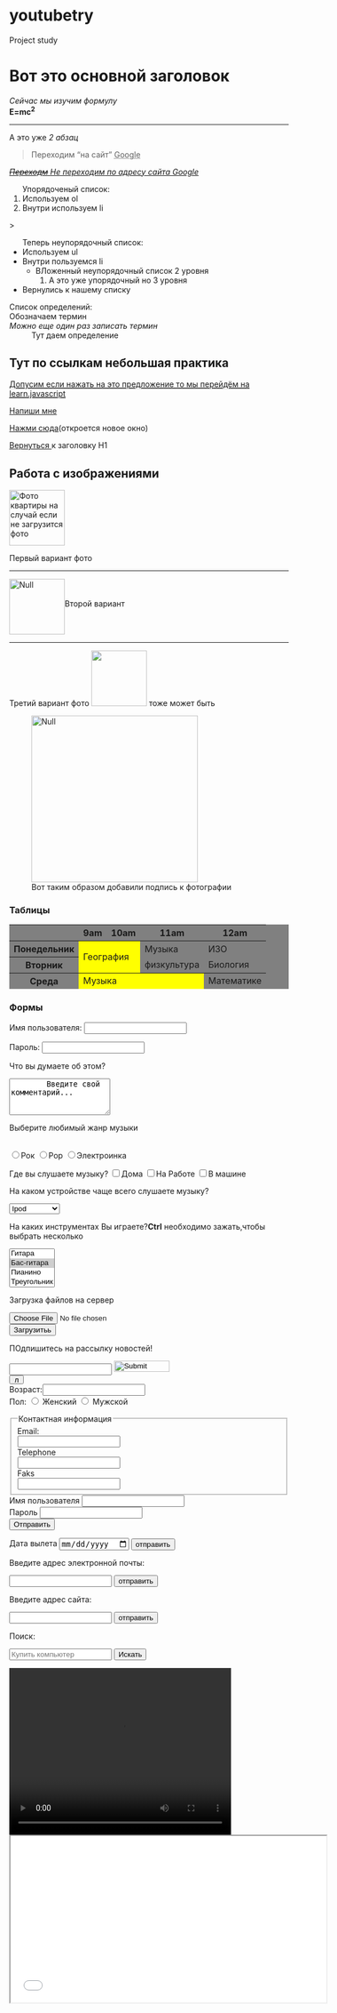 # youtubetry
Project study


<!DOCTYPE html>
<html lang="en">
<head>
    <meta charset="UTF-8">
    <meta http-equiv="X-UA-Compatible" content="IE=edge">
    <meta name="viewport" content="width=device-width, initial-scale=1.0">
    <title>Учим HTML</title>
    <link href="styles.css" type="text/css" rel="stylesheet"/>
</head>
<body>
    <h1 id="top"><strong>Вот это основной заголовок</strong></h1>
    <p><i>Сейчас мы изучим формулу<br /></i> <b>E=mc<sup>2</sup></b></p>
    <hr />
    <p>А это уже <em>2 абзац</em></p>
    <blockquote cite="https://www.google.by"><p>
        Переходим <q>на сайт</q> <abbr title="https://www.google.by">Google</abbr>
    </p>
</blockquote>
<address><p><a href="https://www.google.by">
    <del>Переходм</del> <ins>Не переходим</ins> по адресу сайта Google
</a></p></address>
<ol>Упорядоченый список:
    <li>Используем ol</li>
    <li>Внутри используем li</li>
</ol>>
<ul>Теперь неупорядочный список:
    <li>Используем ul</li>
    <li>Внутри пользуемся li
        <ul>
            <li>ВЛоженный неупорядочный список 2 уровня
                <ol>
                    <li>А это уже упорядочный но 3 уровня</li>
                </ol>
            </li>
        </ul>
    </li>
    <li>Вернулись к нашему списку</li>
</ul>
<dl>Список определений:
    <dt>Обозначаем термин</dt>
    <dt><i>Можно еще один раз записать термин</i></dt>
    <dd>Тут даем определение</dd>
</dl>
<h2>Тут по ссылкам небольшая практика</h2>
<a href="https://learn.javascript.ru/native-prototypes"><abbr title="Тема: Прототипы">Допусим если нажать на это предложение то мы перейдём на learn.javascript</abbr></a>
<p><a href="mailto:ukufka@gmail.com">Напиши мне</a></p>
<p><a href="yandex.by" target="_blank">Нажми сюда</a>(откроется новое окно)</p>
<p><a href="#top">Вернуться </a>к заголовку H1</p>
<h2>Работа с изображениями</h2>
<img src="images/flat.jpg" alt="Фото квартиры на случай если не загрузится фото" title="Фото комнаты в нашей квартире" width="100" height="100"/>
<p>Первый вариант фото</p>
<hr />
<p><img src="images/flat.jpg" alt="Null" width="100" height="100" align="middle"/>Второй вариант</p>
<hr />
<p>Третий вариант фото <img src="images/flat.jpg" alt="" width="100" height="100"/> тоже может быть  </p>

<figure>
    <img src="images/flat.jpg" alt="Null" width="300" height="300"/>
    <br />
    <figurecaption>Вот таким образом добавили подпись к фотографии</figurecaption>
</figure>
<h3>Таблицы</h3>
<table bgcolor="grey">
    <thead>
    <tr>
        <th></th>
        <th scope="col">9am</th>
        <th scope="col">10am</th>
        <th scope="col">11am</th>
        <th scope="col">12am</th>
    </tr>
</thead>
<tbody>
    <tr>
        <th>Понедельник</th>
        <td colspan="2" rowspan="2" bgcolor="yellow">География</td>
        <td> Музыка</td>
        <td>ИЗО</td>
    </tr>
    <tr>
        <th scope="row">Вторник</th>
        <td>физкультура</td>
        <td>Биология</td>
    </tr>
</tbody>
<tfoot>
    <tr>
        <th>Среда</th>
        <td colspan="3" bgcolor="yellow">Музыка</td>
        <td>Математике</td>
    </tr>
</tfoot>
</table>
<h3>Формы</h3>
<form action="primer.ru" method="get">
    <p>Имя пользователя:
        <input type="text" name="username" maxlength="15" />
    </p>
    <p>
        Пароль:
        <input type="password" name="password" maxlength="10"/>
    </p>
    <p>Что вы думаете об этом?</p>
    <textarea name="comments" cols="20" rows="4">
        Введите свой комментарий...
    </textarea>
</form>
<form action="Куда отправляем данные">
<p>Выберите любимый жанр музыки</p>
<br />
<input type="radio" name="genre" value="rock"/>Рок
<input type="radio" name="genre" value="pop"/>Pop
<input type="radio" name="genre" value="techno"/>Электроинка
</form>
<form action="куда отправляем данные">
    <p>Где вы слушаете музыку?
    <input type="checkbox" name="music" value="home"/>Дома
    <input type="checkbox" name="music" value="work"/>На Работе
    <input type="checkbox" name="music" value="car"/>В машине
</p>
</form>
<form action="Куда отправляем данные">
<p>На каком устройстве чаще всего слушаете музыку?</p>
<select name="ustroistva">
    <option value="ipod">Ipod</option>
    <option value="radio">Radio</option>
    <option value="computer">Компьютер</option>
</select>
</form>
<form>
    <p>На каких инструментах Вы играете?<b>Ctrl</b> необходимо зажать,чтобы выбрать несколько</p>
    <select name="instrumentary" size="4" multiple="multiple">
        <option value="guitara">Гитара</option>
        <option value="bas" selected="selected">Бас-гитара</option>
        <option value="piano">Пианино</option>
        <option value="treygolnik">Треугольник</option>
        <option value="accord">Аккордион</option>
    </select>
</form>
<form action="куда отправляем данные" method="post">
    <p>Загрузка файлов на сервер</p>
    <input type="file" name="pesnya"/><br/>
    <input type="submit" value="Загрузитьь"/>
</form>
<form action="">
    <p>ПОдпишитесь на рассылку новостей!</p>
    <input type="text" name="email"/>
    <input type="image" src="images/flat.jpg" width="100" height="20"/><br />
    <button><img src="" alt="Добавить" width="10" height="10"/></button><br />
    <label>Возраст:<input type="text" name="vozrast"/></label>
    <br/>
    Пол:
    <input id="female" type="radio" name="pol" value="f">
    <label for="female">Женский</label>
    <input id="male" type="radio" name="pol" value="m">
    <label for="male">Мужской</label>
</form>
<fieldset>
    <legend>Контактная информация</legend>
    <label>Email:<br/>
        <input type="text" name="email"/>
    </label><br/>
    <label>Telephone<br/>
        <input type="text" name="phone"/>
    </label><br/>
    <label>Faks<br/>
        <input type="text" name="fax"/>
    </label>
    
</fieldset>
<form action="" method="post">
<label for="username">Имя пользователя</label>
<input type="text" name="usname" required="required"/><br/>
<label for="password">Пароль</label>
<input type="text" name="pass" required="required"/><br/>
<input type="submit" value="Отправить"/>
</form>
<form action="" method="post">
    <label for="depart">Дата вылета</label>
    <input type="date" name="depart"/>
    <input type="submit" value="отправить"/>
</form>
<form action="" method="post">
    <p>Введите адрес электронной почты:</p>
    <input type="email" name="email"/>
    <input type="submit" value="отправить"/>
    <p>Введите адрес сайта:</p>
    <input type="url" name="url"/>
    <input type="submit" value="отправить"/>
    <p>Поиск:</p>
    <input type="search" name="poisk" placeholder="Купить компьютер"/>
    <input type="submit" value="Искать"/>
</form>
<video src="https://www.youtube.com/watch?v=DRxX_6S0zsI" width='400' height="300">XAXAX</video>
<iframe width="570" height="300" src="../try/index.html"></iframe>
</body>
</html>
